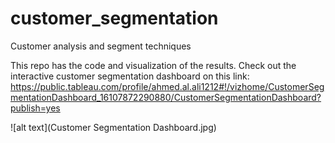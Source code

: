 # customer_segmentation
Customer analysis and segment techniques

This repo has the code and visualization of the results. Check out the interactive customer segmentation dashboard on this link: https://public.tableau.com/profile/ahmed.al.ali1212#!/vizhome/CustomerSegmentationDashboard_16107872290880/CustomerSegmentationDashboard?publish=yes


![alt text](Customer Segmentation Dashboard.jpg)
